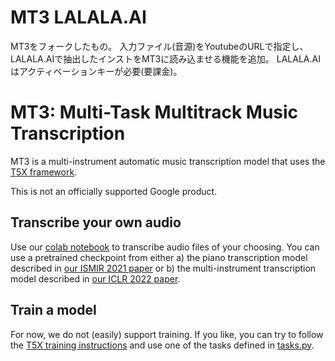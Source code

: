 # MT3 LALALA.AI
MT3をフォークしたもの。
入力ファイル(音源)をYoutubeのURLで指定し、LALALA.AIで抽出したインストをMT3に読み込ませる機能を追加。
LALALA.AIはアクティベーションキーが必要(要課金)。

# MT3: Multi-Task Multitrack Music Transcription

MT3 is a multi-instrument automatic music transcription model that uses the [T5X framework](https://github.com/google-research/t5x).

This is not an officially supported Google product.

## Transcribe your own audio

Use our [colab notebook](https://colab.research.google.com/github/shuntacurosu/mt3_lalala/blob/main/mt3/colab/music_transcription_with_transformers.ipynb) to
transcribe audio files of your choosing.  You can use a pretrained checkpoint from
either a) the piano transcription model described in [our ISMIR 2021 paper](https://archives.ismir.net/ismir2021/paper/000030.pdf)
or b) the multi-instrument transcription model described in
[our ICLR 2022 paper](https://openreview.net/pdf?id=iMSjopcOn0p).


## Train a model

For now, we do not (easily) support training.  If you like, you can try to
follow the [T5X training instructions](https://github.com/google-research/t5x#training)
and use one of the tasks defined in [tasks.py](mt3/tasks.py).
